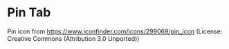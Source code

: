 # Pin Tab

Pin icon from https://www.iconfinder.com/icons/299069/pin_icon (License: Creative Commons (Attribution 3.0 Unported))
